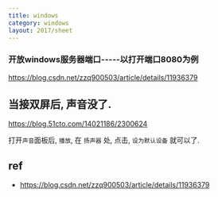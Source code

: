 ```yaml
---
title: windows
category: windows
layout: 2017/sheet
---
```



### 开放windows服务器端口-----以打开端口8080为例

https://blog.csdn.net/zzq900503/article/details/11936379


## 当接双屏后, 声音没了.

https://blog.51cto.com/14021186/2300624

打开`声音`面板后, `播放`, 在 `扬声器` 处, 点击, `设为默认设备` 就可以了.

## ref
- https://blog.csdn.net/zzq900503/article/details/11936379

